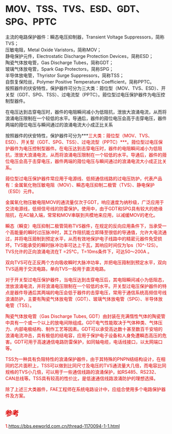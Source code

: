 # MOV、TSS、TVS、ESD、GDT、SPG、PPTC 

主流的电路保护器件：瞬态电压抑制器，Transient Voltage Suppressors，简称TVS；  
压敏电阻，Metal Oxide Varistors，简称MOV；  
静电保护元件，Electrostatic Discharge Protection Devices，简称ESD；  
陶瓷气体放电管，Gas Discharge Tubes，简称GDT；  
玻璃气体放电管，Spark Gap Protectors，简称SPG；  
半导体放电管，Thyristor Surge Suppressors，简称TSS；  
自恢复保险丝，Polymer Positive Temperature Coefficient，简称PPTC。  
按照器件的伏安特性，保护器件可分为三大类：箝位型（MOV、TVS、ESD）、开关型（GDT、SPG、TSS）、过电流型（PPTC）。箝位型过电压保护器件为电压控制型器件。  

在电压达到击穿电压时，器件的电阻瞬间减小为低阻抗，泄放大浪涌电流，从而将浪涌电压限制在一个较低的水平。导通后，器件的箝位电压会高于击穿电压，器件两端的箝位电压与瞬间通过的浪涌电流大小成正比关系    


按照器件的伏安特性，保护器件可分为***<font color="#dd0000">三大类：箝位型（MOV、TVS、ESD）、开关型（GDT、SPG、TSS）、过电流型（PPTC）***。箝位型过电压保护器件为电压控制型器件。在电压达到击穿电压时，器件的电阻瞬间减小为低阻抗，泄放大浪涌电流，从而将浪涌电压限制在一个较低的水平。导通后，器件的箝位电压会高于击穿电压，器件两端的箝位电压与瞬间通过的浪涌电流大小成正比关系。



箝位型过电压保护器件常应用于电源线、低频通信线路的过电压防护，代表产品有：金属氧化物压敏电阻（MOV）、瞬态电压抑制二极管（TVS）、静电保护（ESD）元件。

金属氧化物压敏电阻MOV的通流量仅次于GDT，响应速度为纳秒级，广泛应用于交流电源线，低频信号线的防雷保护。使用中，由于GDT和SPG具有较大的绝缘阻抗，在AC输入端，常常和MOV串联到共模地来应用，以减缓MOV的老化。

瞬态（瞬变）电压抑制二极管简称TVS器件，在规定的反向应用条件下，当承受一个高能量的瞬时过压脉冲时，其工作阻抗能立即降至很低的导通值，允许大电流通过，并将电压箝制到预定水平，从而有效地保护电子线路中的精密元器件免受损坏。TVS能承受的瞬时脉冲功率可达上千瓦，其响应时间仅为1ps（10^-12S）。TVS允许的正向浪涌电流在T =25℃，T=10ms条件下，可达50～200A 。

双向TVS可在正反两个方向吸收瞬时大脉冲功率，并把电压箝制到预定水平，双向TVS适用于交流电路，单向TVS一般用于直流电路。



对于开关型过电压保护器件，当电压达到击穿电压后，其电阻瞬间减小为低阻态，泄放浪涌电流，并将浪涌电压限制在一个较低的水平。开关型过电压保护器件的特点是器件导通后其两端的电压会低于器件的击穿电压，常用于通信系统高频信号线浪涌防护，主要有陶瓷气体放电管（GDT）、玻璃气体放电管（SPG）、半导体放电管（TSS）。



陶瓷气体放电管（Gas Discharge Tubes, GDT）由封装在充满惰性气体的陶瓷管中具有一个或一个以上的放电间隙组成。GDT电气性能取决于气体种类、气体压力、内部电极结构、制作工艺等因素。GDT可以承受高达数十甚至数百千安培的浪涌电流冲击，具有极低的结电容，应用于保护电子设备和人身免遭瞬态高压的危害。GDT可用于高速通信电路防雷保护，如同轴电缆，电话线接口，以太网端口等。

TSS为一种具有负阻特性的浪涌保护器件，由于其特殊的PNPN结结构设计，在相同的芯片面积上，TSS可以做到比同尺寸及电压的TVS通流量大几倍，而电容比同规格的TVS小几倍，可以用于一些通信线路的浪涌保护，如RS485、RS232、CAN总线等。TSS具有较高的性价比，是低速通信线路浪涌防护的理想选择。

除了上述三大类器件，FAE工程师在系统电路设计中，应组合使用多个电路保护器件及方案。

  

## 参考   
1.https://bbs.eeworld.com.cn/thread-1170094-1-1.html 
